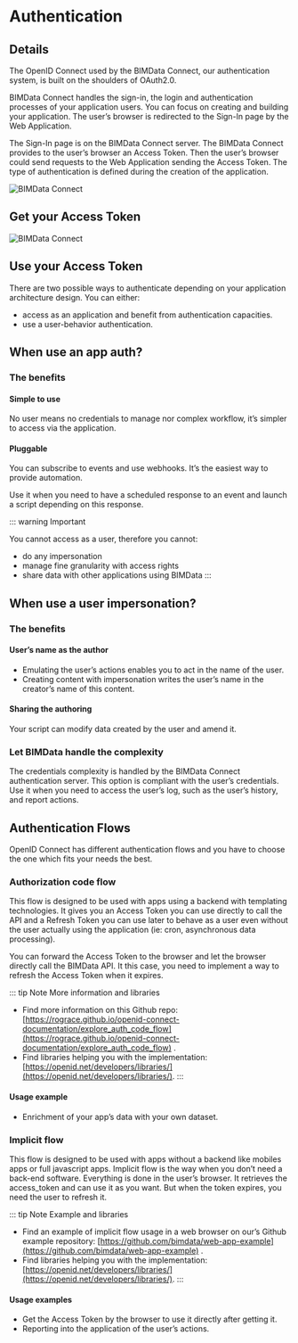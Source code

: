 # Authentication

## Details

The OpenID Connect used by the BIMData Connect, our authentication system, is built on the shoulders of OAuth2.0.

BIMData Connect handles the sign-in, the login and authentication processes of your application users. You can focus on creating and building your application. The user’s browser is redirected to the Sign-In page by the Web Application.

The Sign-In page is on the BIMData Connect server. The BIMData Connect provides to the user’s browser an Access Token. Then the user’s browser could send requests to the Web Application sending the Access Token. The type of authentication is defined during the creation of the application.

![BIMData Connect](/assets/img/api/API-BIMdata_connect.jpg)

## Get your Access Token

![BIMData Connect](/assets/img/api/API-auth_flow.jpg)

## Use your Access Token

There are two possible ways to authenticate depending on your application architecture design. You can either:
- access as an application and benefit from authentication capacities.
- use a user-behavior authentication.

## When use an app auth?
### The benefits
#### Simple to use

No user means no credentials to manage nor complex workflow, it’s simpler to access via the application.

#### Pluggable

You can subscribe to events and use webhooks. It’s the easiest way to provide automation.

Use it when you need to have a scheduled response to an event and launch a script depending on this response.

::: warning Important

You cannot access as a user, therefore you cannot:
- do any impersonation
- manage fine granularity with access rights
- share data with other applications using BIMData
:::

## When use a user impersonation?
### The benefits
#### User’s name as the author

- Emulating the user’s actions enables you to act in the name of the user.
- Creating content with impersonation writes the user’s name in the creator’s name of this content.

#### Sharing the authoring
Your script can modify data created by the user and amend it.

### Let BIMData handle the complexity
The credentials complexity is handled by the BIMData Connect authentication server. This option is compliant with the user’s credentials. Use it when you need to access the user’s log, such as the user’s history, and report actions.

## Authentication Flows

OpenID Connect has different authentication flows and you have to choose the one which fits your needs the best.

### Authorization code flow

This flow is designed to be used with apps using a backend with templating technologies. It gives you an Access Token you can use directly to call the API and a Refresh Token you can use later to behave as a user even without the user actually using the application (ie: cron, asynchronous data processing).

You can forward the Access Token to the browser and let the browser directly call the BIMData API. It this case, you need to implement a way to refresh the Access Token when it expires.

::: tip Note
More information and libraries

- Find more information on this Github repo: [https://rograce.github.io/openid-connect-documentation/explore_auth_code_flow](https://rograce.github.io/openid-connect-documentation/explore_auth_code_flow) .
- Find libraries helping you with the implementation: [https://openid.net/developers/libraries/](https://openid.net/developers/libraries/).
:::

#### Usage example

- Enrichment of your app’s data with your own dataset.

### Implicit flow

This flow is designed to be used with apps without a backend like mobiles apps or full javascript apps.
Implicit flow is the way when you don’t need a back-end software. Everything is done in the user’s browser. It retrieves the access_token and can use it as you want. But when the token expires, you need the user to refresh it.

::: tip Note
Example and libraries

- Find an example of implicit flow usage in a web browser on our’s Github example repository: [https://github.com/bimdata/web-app-example](https://github.com/bimdata/web-app-example) .
- Find libraries helping you with the implementation: [https://openid.net/developers/libraries/](https://openid.net/developers/libraries/).
:::

#### Usage examples

- Get the Access Token by the browser to use it directly after getting it.
- Reporting into the application of the user’s actions.